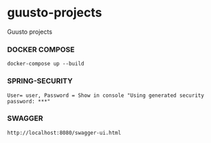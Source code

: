# guusto-projects
Guusto projects

### DOCKER COMPOSE

    docker-compose up --build
    
### SPRING-SECURITY
    
    User= user, Password = Show in console "Using generated security password: ***"

### SWAGGER 

    http://localhost:8080/swagger-ui.html

